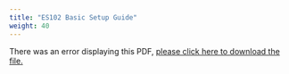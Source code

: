 ```yaml
---
title: "ES102 Basic Setup Guide"
weight: 40
---
```


<object data="https://www.truenas.com/docs/files/ES102BSG1.02.pdf" type="application/pdf" width="95%" height="1000">
  There was an error displaying this PDF, <a href="https://www.truenas.com/docs/files/ES102BSG1.02.pdf">please click here to download the file.</a>
</object>
